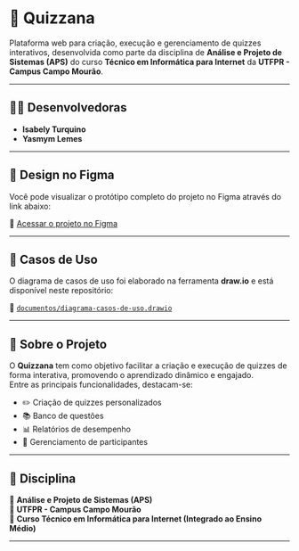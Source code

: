 # 🎯 Quizzana

Plataforma web para criação, execução e gerenciamento de quizzes interativos, desenvolvida como parte da disciplina de **Análise e Projeto de Sistemas (APS)** do curso **Técnico em Informática para Internet** da **UTFPR - Campus Campo Mourão**.

---

## 👩‍💻 Desenvolvedoras

- **Isabely Turquino**  
- **Yasmym Lemes**

---

## 🎨 Design no Figma

Você pode visualizar o protótipo completo do projeto no Figma através do link abaixo:

🔗 [Acessar o projeto no Figma](https://www.figma.com/design/1smsJGoTnLJPXJKn5HhUeS/Quizzana?node-id=0-1&t=siwl7Z7EhbI21GGy-1)

---

## 📄 Casos de Uso

O diagrama de casos de uso foi elaborado na ferramenta **draw.io** e está disponível neste repositório:

📁 [`documentos/diagrama-casos-de-uso.drawio`](./documents/diagrama%20de%20casos%20de%20uso.drawio?raw=true)

---

## 📘 Sobre o Projeto

O **Quizzana** tem como objetivo facilitar a criação e execução de quizzes de forma interativa, promovendo o aprendizado dinâmico e engajado.  
Entre as principais funcionalidades, destacam-se:

- ✏️ Criação de quizzes personalizados  
- 📚 Banco de questões  
- 📊 Relatórios de desempenho  
- 👥 Gerenciamento de participantes  

---

## 🏫 Disciplina

📘 **Análise e Projeto de Sistemas (APS)**  
📍 **UTFPR - Campus Campo Mourão**  
🧭 **Curso Técnico em Informática para Internet (Integrado ao Ensino Médio)**

---
